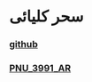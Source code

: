 # سحر کلیائی 

### [github](https://github.com/mim-saharkolyayi)

### [PNU_3991_AR](https://github.com/mim-saharkolyayi/PNU_3991_AR)
